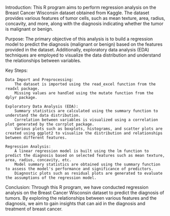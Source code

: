 Introduction:
This R program aims to perform regression analysis on the Breast Cancer Wisconsin dataset obtained from Kaggle. The dataset provides various features of tumor cells, such as mean texture, area, radius, concavity, and more, along with the diagnosis indicating whether the tumor is malignant or benign.

Purpose:
The primary objective of this analysis is to build a regression model to predict the diagnosis (malignant or benign) based on the features provided in the dataset. Additionally, exploratory data analysis (EDA) techniques are employed to visualize the data distribution and understand the relationships between variables.

Key Steps:

    Data Import and Preprocessing:
        The dataset is imported using the read_excel function from the readxl package.
        Missing values are handled using the mutate function from the dplyr package.

    Exploratory Data Analysis (EDA):
        Summary statistics are calculated using the summary function to understand the data distribution.
        Correlation between variables is visualized using a correlation plot generated by the corrplot package.
        Various plots such as boxplots, histograms, and scatter plots are created using ggplot2 to visualize the distribution and relationships between different features.

    Regression Analysis:
        A linear regression model is built using the lm function to predict the diagnosis based on selected features such as mean texture, area, radius, concavity, etc.
        Model summary statistics are obtained using the summary function to assess the model's performance and significance of predictors.
        Diagnostic plots such as residual plots are generated to evaluate the assumptions of the regression model.

Conclusion:
Through this R program, we have conducted regression analysis on the Breast Cancer Wisconsin dataset to predict the diagnosis of tumors. By exploring the relationships between various features and the diagnosis, we aim to gain insights that can aid in the diagnosis and treatment of breast cancer.
